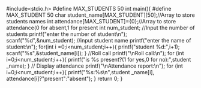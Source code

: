 #include<stdio.h>
#define MAX_STUDENTS 50
int main(){
#define MAX_STUDENT 50
char student_name[MAX_STUDENT][50];//Array to store students names
int attendance[MAX_STUDENT]={0};//Array to store attendance(0 for absent,1 for present 
int num_student;
//Input the number of students
printf("enter the number of student\n");
scanf("%d",&num_student);
//input student name
printf("enter the name of student:\n");
for(int i =0;i<num_student;i++){
printf("student %d:",i+1);
scanf("%s",&student_name[i]);
}
//Roll call
printf("\nRoll call:\n");
for (int i=0;i<num_student;i++){
printf("is %s present?(1 for yes,0 for no):",student _name);
}
// Display attendance
printf("\nAttendance report:\n");
for (int i=0;i<num_student;i++){
printf("%s:%s\n",student _name[i], attendance[i]?"present":"absent");
}
return 0;
}
